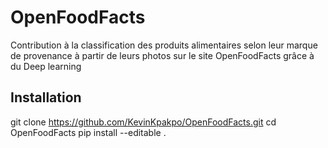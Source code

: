 # OpenFoodFacts
Contribution à la classification des produits alimentaires selon leur 
marque de provenance à partir de leurs photos sur le site OpenFoodFacts 
grâce à du Deep learning 

## Installation

git clone https://github.com/KevinKpakpo/OpenFoodFacts.git
cd OpenFoodFacts
pip install --editable .
